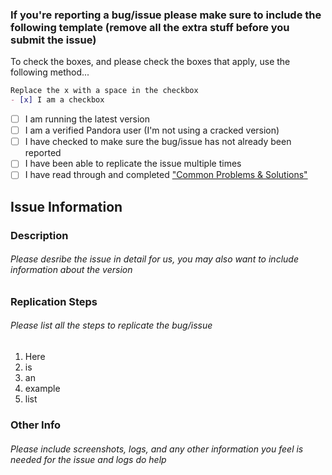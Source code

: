 ### If you're reporting a bug/issue please make sure to include the following template (remove all the extra stuff before you submit the issue)
To check the boxes, and please check the boxes that apply, use the following method...
```markdown
Replace the x with a space in the checkbox
- [x] I am a checkbox
```

- [ ] I am running the latest version
- [ ] I am a verified Pandora user (I'm not using a cracked version)
- [ ] I have checked to make sure the bug/issue has not already been reported
- [ ] I have been able to replicate the issue multiple times
- [ ] I have read through and completed ["Common Problems & Solutions"](https://github.com/Decyferable/Pandora-Client/wiki/Common-Problems-&-Solutions)

## Issue Information
### Description
###### *Please desribe the issue in detail for us, you may also want to include information about the version*

### Replication Steps
###### *Please list all the steps to replicate the bug/issue*
1. Here 
2. is
3. an
4. example
5. list

### Other Info
###### *Please include screenshots, logs, and any other information you feel is needed for the issue and logs do help*
